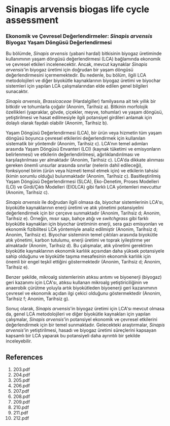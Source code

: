 # Sinapis arvensis biogas life cycle assessment

### Ekonomik ve Çevresel Değerlendirmeler: *Sinapis arvensis* Biyogaz Yaşam Döngüsü Değerlendirmesi

Bu bölümde, *Sinapis arvensis* (yabani hardal) bitkisinin biyogaz üretiminde kullanımının yaşam döngüsü değerlendirmesi (LCA) bağlamında ekonomik ve çevresel etkileri incelenecektir. Ancak, mevcut kaynaklar *Sinapis arvensis*'in biyogaz üretimi için doğrudan bir yaşam döngüsü değerlendirmesini içermemektedir. Bu nedenle, bu bölüm, ilgili LCA metodolojileri ve diğer biyokütle kaynaklarının biyogaz üretimi ve biyochar sistemleri için yapılan LCA çalışmalarından elde edilen genel bilgileri sunacaktır.

*Sinapis arvensis*, *Brassicaceae* (Hardalgiller) familyasına ait tek yıllık bir bitkidir ve tohumlarla çoğalır (Anonim, Tarihsiz a). Bitkinin morfolojik özellikleri (yapraklar, gövde, çiçekler, meyve, tohumlar) ve yaşam döngüsü, yetiştirilmesi ve hasat edilmesiyle ilgili potansiyel girdileri anlamak için dolaylı olarak faydalı olabilir (Anonim, Tarihsiz b).

Yaşam Döngüsü Değerlendirmesi (LCA), bir ürün veya hizmetin tüm yaşam döngüsü boyunca çevresel etkilerini değerlendirmek için kullanılan sistematik bir yöntemdir (Anonim, Tarihsiz c). LCA'nın temel adımları arasında Yaşam Döngüsü Envanteri (LCI) (kaynak tüketimi ve emisyonların belirlenmesi) ve etkilerin değerlendirilmesi, ağırlıklandırılması ve karşılaştırılması yer almaktadır (Anonim, Tarihsiz c). LCA'da dikkate alınması gereken önemli unsurlar arasında sınırlar (nelerin dahil edileceği), fonksiyonel birim (ürün veya hizmeti temsil etmek için) ve etkilerin tahsisi (kimin sorumlu olduğu) bulunmaktadır (Anonim, Tarihsiz c). Basitleştirilmiş Yaşam Döngüsü Değerlendirmesi (SLCA), Eko-Denetim, Proses Modelleri (LCI) ve Girdi/Çıktı Modelleri (EIOLCA) gibi farklı LCA yöntemleri mevcuttur (Anonim, Tarihsiz c).

*Sinapis arvensis* ile doğrudan ilgili olmasa da, biyochar sistemlerinin LCA'sı, biyokütle kaynaklarının enerji üretimi ve atık yönetimi potansiyelini değerlendirmek için bir çerçeve sunmaktadır (Anonim, Tarihsiz d; Anonim, Tarihsiz e). Örneğin, mısır sapı, bahçe atığı ve *switchgrass* gibi farklı biyokütle kaynakları için biyochar üretiminin enerji, sera gazı emisyonları ve ekonomik fizibilitesi LCA yöntemiyle analiz edilmiştir (Anonim, Tarihsiz d; Anonim, Tarihsiz e). Biyochar sisteminin temel çıktıları arasında biyokütle atık yönetimi, karbon tutulumu, enerji üretimi ve toprak iyileştirme yer almaktadır (Anonim, Tarihsiz d). Bu çalışmalar, atık yönetimi gerektiren biyokütle kaynaklarının ekonomik karlılık açısından daha yüksek potansiyele sahip olduğunu ve biyokütle taşıma mesafesinin ekonomik karlılık için önemli bir engel teşkil ettiğini göstermektedir (Anonim, Tarihsiz d; Anonim, Tarihsiz e).

Benzer şekilde, mikroalg sistemlerinin atıksu arıtımı ve biyoenerji (biyogaz) geri kazanımı için LCA'sı, atıksu kullanan mikroalg yetiştiriciliğinin ve anaerobik çürütme yoluyla artık biyokütleden biyoenerji geri kazanımının çevresel ve ekonomik açıdan ilgi çekici olduğunu göstermektedir (Anonim, Tarihsiz f; Anonim, Tarihsiz g).

Sonuç olarak, *Sinapis arvensis*'in biyogaz üretimi için LCA'sı mevcut olmasa da, genel LCA metodolojileri ve diğer biyokütle kaynakları için yapılan çalışmalar, *Sinapis arvensis*'in potansiyel ekonomik ve çevresel etkilerini değerlendirmek için bir temel sunmaktadır. Gelecekteki araştırmalar, *Sinapis arvensis*'in yetiştirilmesi, hasadı ve biyogaz üretimi süreçlerini kapsayan kapsamlı bir LCA yaparak bu potansiyeli daha ayrıntılı bir şekilde inceleyebilir.


## References

1. 203.pdf
2. 204.pdf
3. 205.pdf
4. 206.pdf
5. 207.pdf
6. 208.pdf
7. 209.pdf
8. 210.pdf
9. 211.pdf
10. 212.pdf
